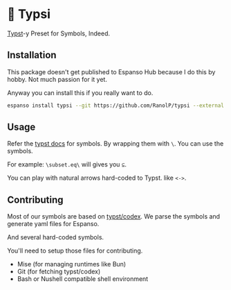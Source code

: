 # 🍾 Typsi

[Typst](https://typst.app/docs/reference/symbols/sym/)-y Preset for Symbols, Indeed.

## Installation

This package doesn't get published to Espanso Hub because I do this by hobby. Not much passion for it yet.

Anyway you can install this if you really want to do.

```sh
espanso install typsi --git https://github.com/RanolP/typsi --external
```

## Usage

Refer the [typst docs](https://typst.app/docs/reference/symbols/sym/) for symbols. By wrapping them with `\`. You can use the symbols.

For example: `\subset.eq\` will gives you `⊆`.

You can play with natural arrows hard-coded to Typst. like `<->`.

## Contributing

Most of our symbols are based on [typst/codex](https://github.com/typst/codex). We parse the symbols and generate yaml files for Espanso.

And several hard-coded symbols.

You'll need to setup those files for contributing.

- Mise (for managing runtimes like Bun)
- Git (for fetching typst/codex)
- Bash or Nushell compatible shell environment
